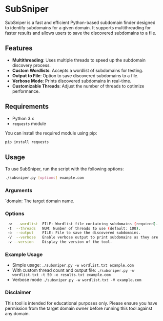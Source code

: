 # SubSniper

SubSniper is a fast and efficient Python-based subdomain finder designed to identify subdomains for a given domain. It supports multithreading for faster results and allows users to save the discovered subdomains to a file.

## Features

- **Multithreading**: Uses multiple threads to speed up the subdomain discovery process.
- **Custom Wordlists**: Accepts a wordlist of subdomains for testing.
- **Output to File**: Option to save discovered subdomains to a file.
- **Verbose Mode**: Prints discovered subdomains in real-time.
- **Customizable Threads**: Adjust the number of threads to optimize performance.

## Requirements

- Python 3.x
- `requests` module

You can install the required module using pip:

```bash
pip install requests
```


## Usage
To use SubSniper, run the script with the following options:

```sh
./subsniper.py [options] example.com
```

### Arguments
`domain: The target domain name.

### Options
```sh
 -w  --wordlist  FILE: Wordlist file containing subdomains (required).
 -t  --threads   NUM: Number of threads to use (default: 100).
 -o  --output    FILE: File to save the discovered subdomains.
 -V  --verbose   Enable verbose output to print subdomains as they are found.
 -v --version    Display the version of the tool.
```


### Example Usage
+ Simple usage:
`./subsniper.py -w wordlist.txt example.com`
+ With custom thread count and output file:
`./subsniper.py -w wordlist.txt -t 50 -o results.txt example.com`
+ Verbose mode
`./subsniper.py -w wordlist.txt -V example.com`


### Disclaimer
This tool is intended for educational purposes only. Please ensure you have permission from the target domain owner before running this tool against any domain.
